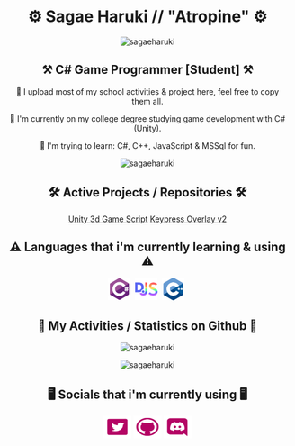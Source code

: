 <h1 align = "center">⚙️  Sagae Haruki // "Atropine" ⚙️</h1>
<p align = "center"><img src = "https://lanyard-profile-readme.vercel.app/api/817577444805836831?idleMessage=" alt="sagaeharuki"/></p>
<h2 align = "center">⚒ C# Game Programmer [Student] ⚒</h2>

<div align = "center">

🔔 I upload most of my school activities & project here, feel free to copy them all.

🔭 I'm currently on my college degree studying game development with C# (Unity).

🌱 I'm trying to learn: C#, C++, JavaScript & MSSql for fun.

<img src="https://komarev.com/ghpvc/?username=sagaeharuki&label=Profile%20views&color=0902d1&style=flat" alt="sagaeharuki" />
</div> 

<h2 align = "center">🛠  Active Projects / Repositories  🛠</h2>
<div align = "center">

[Unity 3d Game Script](https://github.com/SagaeHaruki/SGameScripts)
[Keypress Overlay v2](https://github.com/SagaeHaruki/KeypressOverlayV2)

</div>

<h2 align = "center">⚠️ Languages that i'm currently learning & using ⚠️</h2>

<div align= "center" id="badges">
  <img src = "https://github.com/devicons/devicon/blob/master/icons/csharp/csharp-original.svg" title="CSharp" width="40" height="40"/>&nbsp;
  <img src = "https://github.com/devicons/devicon/blob/master/icons/discordjs/discordjs-original.svg" title="DiscordJS" width="40" height="40"/>&nbsp;
  <img src = "https://github.com/devicons/devicon/blob/master/icons/cplusplus/cplusplus-original.svg" title="CPlusPlus" width="40" height="40"/>&nbsp;
</div>

<h2 align = "center">📌 My Activities / Statistics on Github 📌</h2>

<div align= "center" id = "badges">
  <p align "center"><img src = "https://github-readme-stats.vercel.app/api?username=sagaeharuki&show_icons=true&locale=en&theme=gruvbox" alt="sagaeharuki"/></p>
  <p align "center"><img src = "https://github-readme-stats.vercel.app/api/top-langs?username=sagaeharuki&show_icons=true&locale=en&layout=compact&theme=gruvbox" alt="sagaeharuki" /></p>
</div>

<h2 align="center">🖥 Socials that i'm currently using 🖥</h2>
<p align="center">
<a href="https://twitter.com/harukiisagae_" target = "blank"><img src="https://github.com/SagaeHaruki/Images/blob/main/twitter.svg" title="Twitter" width="50" height="40"/></a>
<a href="https://github.com/SagaeHaruki" target = "blank"><img src = "https://github.com/SagaeHaruki/Images/blob/main/github-original.svg" title="Github" width="50" height="40"/></a>
<a href="https://discord.com/users/817577444805836831" target = "blank"><img src = "https://github.com/SagaeHaruki/Images/blob/main/discord_icon.svg" title="Discord" width="50" height="40"/></a>
</p>
